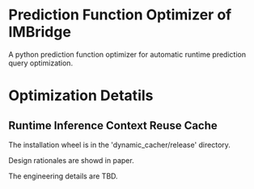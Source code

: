 # Prediction Function Optimizer of IMBridge
A python prediction function optimizer for automatic runtime prediction query optimization.

# Optimization Detatils
## Runtime Inference Context Reuse Cache
The installation wheel is in the 'dynamic_cacher/release' directory.

Design rationales are showd in paper.

The engineering details are TBD. 
